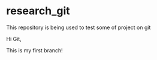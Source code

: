 # research_git
This repository is being used to test some of project on git

Hi Git,

This is my first branch!
